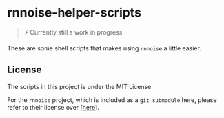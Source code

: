 # rnnoise-helper-scripts

> ⚡ Currently still a work in progress

These are some shell scripts that makes using `rnnoise` a little easier.

## License

The scripts in this project is under the MIT License.

For the `rnnoise` project, which is included as a `git submodule` here, please refer to their license over [[here]](https://github.com/xiph/rnnoise/blob/master/COPYING).